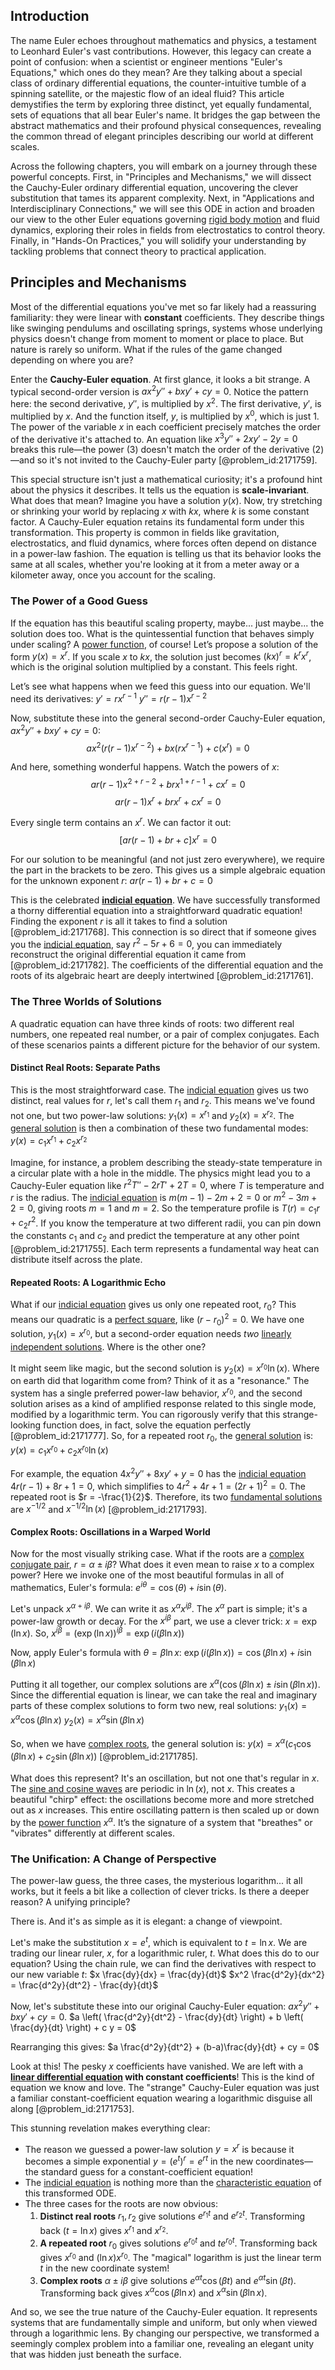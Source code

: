 ## Introduction
The name Euler echoes throughout mathematics and physics, a testament to Leonhard Euler's vast contributions. However, this legacy can create a point of confusion: when a scientist or engineer mentions "Euler's Equations," which ones do they mean? Are they talking about a special class of ordinary differential equations, the counter-intuitive tumble of a spinning satellite, or the majestic flow of an ideal fluid? This article demystifies the term by exploring three distinct, yet equally fundamental, sets of equations that all bear Euler's name. It bridges the gap between the abstract mathematics and their profound physical consequences, revealing the common thread of elegant principles describing our world at different scales.

Across the following chapters, you will embark on a journey through these powerful concepts. First, in "Principles and Mechanisms," we will dissect the Cauchy-Euler ordinary differential equation, uncovering the clever substitution that tames its apparent complexity. Next, in "Applications and Interdisciplinary Connections," we will see this ODE in action and broaden our view to the other Euler equations governing [rigid body motion](@article_id:144197) and fluid dynamics, exploring their roles in fields from electrostatics to control theory. Finally, in "Hands-On Practices," you will solidify your understanding by tackling problems that connect theory to practical application.

## Principles and Mechanisms

Most of the differential equations you've met so far likely had a reassuring familiarity: they were linear with **constant** coefficients. They describe things like swinging pendulums and oscillating springs, systems whose underlying physics doesn't change from moment to moment or place to place. But nature is rarely so uniform. What if the rules of the game changed depending on where you are?

Enter the **Cauchy-Euler equation**. At first glance, it looks a bit strange. A typical second-order version is $ax^2y'' + bxy' + cy = 0$. Notice the pattern here: the second derivative, $y''$, is multiplied by $x^2$. The first derivative, $y'$, is multiplied by $x$. And the function itself, $y$, is multiplied by $x^0$, which is just 1. The power of the variable $x$ in each coefficient precisely matches the order of the derivative it's attached to. An equation like $x^3 y'' + 2xy' - 2y = 0$ breaks this rule—the power ($3$) doesn't match the order of the derivative ($2$)—and so it's not invited to the Cauchy-Euler party [@problem_id:2171759].

This special structure isn't just a mathematical curiosity; it's a profound hint about the physics it describes. It tells us the equation is **scale-invariant**. What does that mean? Imagine you have a solution $y(x)$. Now, try stretching or shrinking your world by replacing $x$ with $kx$, where $k$ is some constant factor. A Cauchy-Euler equation retains its fundamental form under this transformation. This property is common in fields like gravitation, electrostatics, and fluid dynamics, where forces often depend on distance in a power-law fashion. The equation is telling us that its behavior looks the same at all scales, whether you're looking at it from a meter away or a kilometer away, once you account for the scaling.

### The Power of a Good Guess

If the equation has this beautiful scaling property, maybe... just maybe... the solution does too. What is the quintessential function that behaves simply under scaling? A [power function](@article_id:166044), of course! Let’s propose a solution of the form $y(x) = x^r$. If you scale $x$ to $kx$, the solution just becomes $(kx)^r = k^r x^r$, which is the original solution multiplied by a constant. This feels right.

Let’s see what happens when we feed this guess into our equation. We'll need its derivatives:
$y' = rx^{r-1}$
$y'' = r(r-1)x^{r-2}$

Now, substitute these into the general second-order Cauchy-Euler equation, $ax^2y'' + bxy' + cy = 0$:
$$a x^2 \left( r(r-1)x^{r-2} \right) + b x \left( rx^{r-1} \right) + c \left( x^r \right) = 0$$

And here, something wonderful happens. Watch the powers of $x$:
$$a r(r-1) x^{2 + r - 2} + b r x^{1 + r - 1} + c x^r = 0$$
$$a r(r-1) x^r + b r x^r + c x^r = 0$$

Every single term contains an $x^r$. We can factor it out:
$$\left[ ar(r-1) + br + c \right] x^r = 0$$

For our solution to be meaningful (and not just zero everywhere), we require the part in the brackets to be zero. This gives us a simple algebraic equation for the unknown exponent $r$:
$ar(r-1) + br + c = 0$

This is the celebrated **[indicial equation](@article_id:165461)**. We have successfully transformed a thorny differential equation into a straightforward quadratic equation! Finding the exponent $r$ is all it takes to find a solution [@problem_id:2171768]. This connection is so direct that if someone gives you the [indicial equation](@article_id:165461), say $r^2 - 5r + 6 = 0$, you can immediately reconstruct the original differential equation it came from [@problem_id:2171782]. The coefficients of the differential equation and the roots of its algebraic heart are deeply intertwined [@problem_id:2171761].

### The Three Worlds of Solutions

A quadratic equation can have three kinds of roots: two different real numbers, one repeated real number, or a pair of complex conjugates. Each of these scenarios paints a different picture for the behavior of our system.

#### Distinct Real Roots: Separate Paths

This is the most straightforward case. The [indicial equation](@article_id:165461) gives us two distinct, real values for $r$, let's call them $r_1$ and $r_2$. This means we've found not one, but two power-law solutions: $y_1(x) = x^{r_1}$ and $y_2(x) = x^{r_2}$. The [general solution](@article_id:274512) is then a combination of these two fundamental modes:
$y(x) = c_1 x^{r_1} + c_2 x^{r_2}$

Imagine, for instance, a problem describing the steady-state temperature in a circular plate with a hole in the middle. The physics might lead you to a Cauchy-Euler equation like $r^2 T'' - 2r T' + 2T = 0$, where $T$ is temperature and $r$ is the radius. The [indicial equation](@article_id:165461) is $m(m-1)-2m+2=0$ or $m^2-3m+2=0$, giving roots $m=1$ and $m=2$. So the temperature profile is $T(r) = c_1 r + c_2 r^2$. If you know the temperature at two different radii, you can pin down the constants $c_1$ and $c_2$ and predict the temperature at any other point [@problem_id:2171755]. Each term represents a fundamental way heat can distribute itself across the plate.

#### Repeated Roots: A Logarithmic Echo

What if our [indicial equation](@article_id:165461) gives us only one repeated root, $r_0$? This means our quadratic is a [perfect square](@article_id:635128), like $(r-r_0)^2=0$. We have one solution, $y_1(x) = x^{r_0}$, but a second-order equation needs *two* [linearly independent solutions](@article_id:184947). Where is the other one?

It might seem like magic, but the second solution is $y_2(x) = x^{r_0} \ln(x)$. Where on earth did that logarithm come from? Think of it as a "resonance." The system has a single preferred power-law behavior, $x^{r_0}$, and the second solution arises as a kind of amplified response related to this single mode, modified by a logarithmic term. You can rigorously verify that this strange-looking function does, in fact, solve the equation perfectly [@problem_id:2171777]. So, for a repeated root $r_0$, the [general solution](@article_id:274512) is:
$y(x) = c_1 x^{r_0} + c_2 x^{r_0} \ln(x)$

For example, the equation $4x^2 y'' + 8x y' + y = 0$ has the [indicial equation](@article_id:165461) $4r(r-1) + 8r + 1 = 0$, which simplifies to $4r^2+4r+1 = (2r+1)^2=0$. The repeated root is $r = -\frac{1}{2}$. Therefore, its two [fundamental solutions](@article_id:184288) are $x^{-1/2}$ and $x^{-1/2}\ln(x)$ [@problem_id:2171793].

#### Complex Roots: Oscillations in a Warped World

Now for the most visually striking case. What if the roots are a [complex conjugate pair](@article_id:149645), $r = \alpha \pm i\beta$? What does it even mean to raise $x$ to a complex power? Here we invoke one of the most beautiful formulas in all of mathematics, Euler's formula: $e^{i\theta} = \cos(\theta) + i\sin(\theta)$.

Let's unpack $x^{\alpha + i\beta}$. We can write it as $x^\alpha x^{i\beta}$. The $x^\alpha$ part is simple; it's a power-law growth or decay. For the $x^{i\beta}$ part, we use a clever trick: $x = \exp(\ln x)$. So,
$x^{i\beta} = (\exp(\ln x))^{i\beta} = \exp(i(\beta \ln x))$

Now, apply Euler's formula with $\theta = \beta \ln x$:
$\exp(i(\beta \ln x)) = \cos(\beta \ln x) + i\sin(\beta \ln x)$

Putting it all together, our complex solutions are $x^\alpha (\cos(\beta \ln x) \pm i\sin(\beta \ln x))$. Since the differential equation is linear, we can take the real and imaginary parts of these complex solutions to form two new, real solutions:
$y_1(x) = x^\alpha \cos(\beta \ln x)$
$y_2(x) = x^\alpha \sin(\beta \ln x)$

So, when we have [complex roots](@article_id:172447), the general solution is:
$y(x) = x^\alpha \left( c_1 \cos(\beta \ln x) + c_2 \sin(\beta \ln x) \right)$ [@problem_id:2171785].

What does this represent? It's an oscillation, but not one that's regular in $x$. The [sine and cosine waves](@article_id:180787) are periodic in $\ln(x)$, not $x$. This creates a beautiful "chirp" effect: the oscillations become more and more stretched out as $x$ increases. This entire oscillating pattern is then scaled up or down by the [power function](@article_id:166044) $x^\alpha$. It’s the signature of a system that "breathes" or "vibrates" differently at different scales.

### The Unification: A Change of Perspective

The power-law guess, the three cases, the mysterious logarithm... it all works, but it feels a bit like a collection of clever tricks. Is there a deeper reason? A unifying principle?

There is. And it's as simple as it is elegant: a change of viewpoint.

Let's make the substitution $x = e^t$, which is equivalent to $t = \ln x$. We are trading our linear ruler, $x$, for a logarithmic ruler, $t$. What does this do to our equation? Using the chain rule, we can find the derivatives with respect to our new variable $t$:
$x \frac{dy}{dx} = \frac{dy}{dt}$
$x^2 \frac{d^2y}{dx^2} = \frac{d^2y}{dt^2} - \frac{dy}{dt}$

Now, let's substitute these into our original Cauchy-Euler equation: $ax^2y'' + bxy' + cy = 0$.
$a \left( \frac{d^2y}{dt^2} - \frac{dy}{dt} \right) + b \left( \frac{dy}{dt} \right) + c y = 0$

Rearranging this gives:
$a \frac{d^2y}{dt^2} + (b-a)\frac{dy}{dt} + cy = 0$

Look at this! The pesky $x$ coefficients have vanished. We are left with a **[linear differential equation](@article_id:168568) with constant coefficients**! This is the kind of equation we know and love. The "strange" Cauchy-Euler equation was just a familiar constant-coefficient equation wearing a logarithmic disguise all along [@problem_id:2171753].

This stunning revelation makes everything clear:
- The reason we guessed a power-law solution $y=x^r$ is because it becomes a simple exponential $y = (e^t)^r = e^{rt}$ in the new coordinates—the standard guess for a constant-coefficient equation!
- The [indicial equation](@article_id:165461) is nothing more than the [characteristic equation](@article_id:148563) of this transformed ODE.
- The three cases for the roots are now obvious:
    1.  **Distinct real roots** $r_1, r_2$ give solutions $e^{r_1 t}$ and $e^{r_2 t}$. Transforming back ($t = \ln x$) gives $x^{r_1}$ and $x^{r_2}$.
    2.  **A repeated root** $r_0$ gives solutions $e^{r_0 t}$ and $t e^{r_0 t}$. Transforming back gives $x^{r_0}$ and $(\ln x)x^{r_0}$. The "magical" logarithm is just the linear term $t$ in the new coordinate system!
    3.  **Complex roots** $\alpha \pm i\beta$ give solutions $e^{\alpha t}\cos(\beta t)$ and $e^{\alpha t}\sin(\beta t)$. Transforming back gives $x^\alpha \cos(\beta \ln x)$ and $x^\alpha \sin(\beta \ln x)$.

And so, we see the true nature of the Cauchy-Euler equation. It represents systems that are fundamentally simple and uniform, but only when viewed through a logarithmic lens. By changing our perspective, we transformed a seemingly complex problem into a familiar one, revealing an elegant unity that was hidden just beneath the surface.